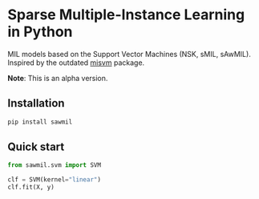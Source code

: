 # Sparse Multiple-Instance Learning in Python

MIL models based on the Support Vector Machines (NSK, sMIL, sAwMIL).
Inspired by the outdated [misvm](https://github.com/garydoranjr/misvm) package.

**Note**: This is an alpha version.

## Installation

```bash
pip install sawmil
```

## Quick start

```python
from sawmil.svm import SVM

clf = SVM(kernel="linear")
clf.fit(X, y)
```